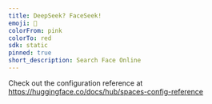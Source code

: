 ```yaml
---
title: DeepSeek? FaceSeek!
emoji: 👀
colorFrom: pink
colorTo: red
sdk: static
pinned: true
short_description: Search Face Online
---
```

Check out the configuration reference at https://huggingface.co/docs/hub/spaces-config-reference